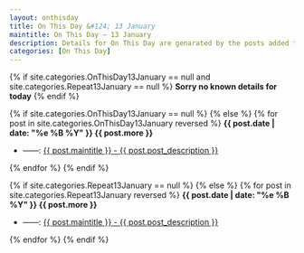 ```yaml
---
layout: onthisday
title: On This Day &#124; 13 January
maintitle: On This Day — 13 January
description: Details for On This Day are genarated by the posts added to the website so the content is subject to changes/updates over time.
categories: [On This Day]
---
```


{% if site.categories.OnThisDay13January == null and site.categories.Repeat13January == null %}
<strong>Sorry no known details for today</strong>
{% endif %}

{% if site.categories.OnThisDay13January == null %}
{% else %}
{% for post in site.categories.OnThisDay13January reversed %}
<strong>{{ post.date | date: "%e %B %Y" }} {{ post.more }}</strong>
<ul>
<li> ——: <a href="{{ post.url }}">{{ post.maintitle }} - {{ post.post_description }}</a></li>
</ul>
{% endfor %}
{% endif %}

{% if site.categories.Repeat13January == null %}
{% else %}
{% for post in site.categories.Repeat13January reversed %}
<strong>{{ post.date | date: "%e %B %Y" }} {{ post.more }}</strong>
<ul>
<li> ——: <a href="{{ post.url }}">{{ post.maintitle }} - {{ post.post_description }}</a></li>
</ul>
{% endfor %}
{% endif %}
